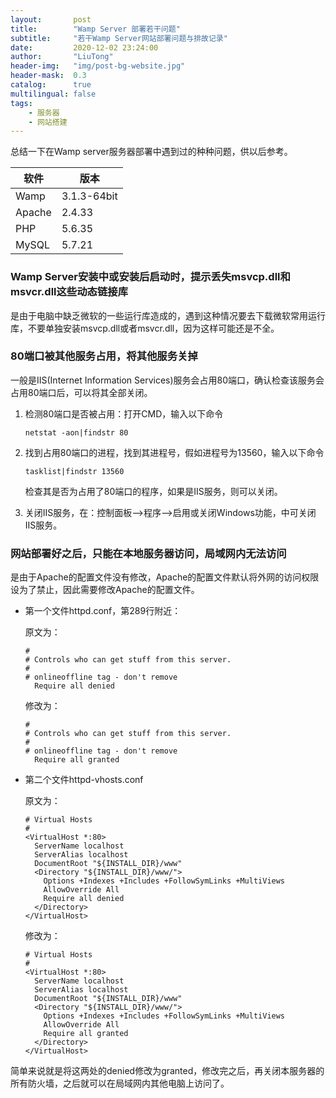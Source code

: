 ```yaml
---
layout:       post
title:        "Wamp Server 部署若干问题"
subtitle:     "若干Wamp Server网站部署问题与排故记录"
date:         2020-12-02 23:24:00
author:       "LiuTong"
header-img:   "img/post-bg-website.jpg"
header-mask:  0.3
catalog:      true
multilingual: false
tags:
    - 服务器
    - 网站搭建
---
```


总结一下在Wamp server服务器部署中遇到过的种种问题，供以后参考。

|  软件   | 版本  |
|  ----  | ----  |
| Wamp  | 3.1.3-64bit |
| Apache | 2.4.33 |
| PHP | 5.6.35 |
| MySQL | 5.7.21 |

### Wamp Server安装中或安装后启动时，提示丢失msvcp.dll和msvcr.dll这些动态链接库
   
是由于电脑中缺乏微软的一些运行库造成的，遇到这种情况要去下载微软常用运行库，不要单独安装msvcp.dll或者msvcr.dll，因为这样可能还是不全。

### 80端口被其他服务占用，将其他服务关掉

一般是IIS(Internet Information Services)服务会占用80端口，确认检查该服务会占用80端口后，可以将其全部关闭。

1. 检测80端口是否被占用：打开CMD，输入以下命令
    ```
    netstat -aon|findstr 80
    ```

2. 找到占用80端口的进程，找到其进程号，假如进程号为13560，输入以下命令
    ```
    tasklist|findstr 13560
    ```
    检查其是否为占用了80端口的程序，如果是IIS服务，则可以关闭。

3. 关闭IIS服务，在：控制面板-->程序-->启用或关闭Windows功能，中可关闭IIS服务。

### 网站部署好之后，只能在本地服务器访问，局域网内无法访问

是由于Apache的配置文件没有修改，Apache的配置文件默认将外网的访问权限设为了禁止，因此需要修改Apache的配置文件。

- 第一个文件httpd.conf，第289行附近：

    原文为：
    ```gc
    #
    # Controls who can get stuff from this server.
    #
    # onlineoffline tag - don't remove
      Require all denied
    ```
    修改为：
    ```
    #
    # Controls who can get stuff from this server.
    #
    # onlineoffline tag - don't remove
      Require all granted
    ```

- 第二个文件httpd-vhosts.conf

    原文为：
    ```
    # Virtual Hosts
    #
    <VirtualHost *:80>
      ServerName localhost
      ServerAlias localhost
      DocumentRoot "${INSTALL_DIR}/www"
      <Directory "${INSTALL_DIR}/www/">
        Options +Indexes +Includes +FollowSymLinks +MultiViews
        AllowOverride All
        Require all denied
      </Directory>
    </VirtualHost>
    ```
    修改为：
    ```
    # Virtual Hosts
    #
    <VirtualHost *:80>
      ServerName localhost
      ServerAlias localhost
      DocumentRoot "${INSTALL_DIR}/www"
      <Directory "${INSTALL_DIR}/www/">
        Options +Indexes +Includes +FollowSymLinks +MultiViews
        AllowOverride All
        Require all granted
      </Directory>
    </VirtualHost>
    ```

简单来说就是将这两处的denied修改为granted，修改完之后，再关闭本服务器的所有防火墙，之后就可以在局域网内其他电脑上访问了。